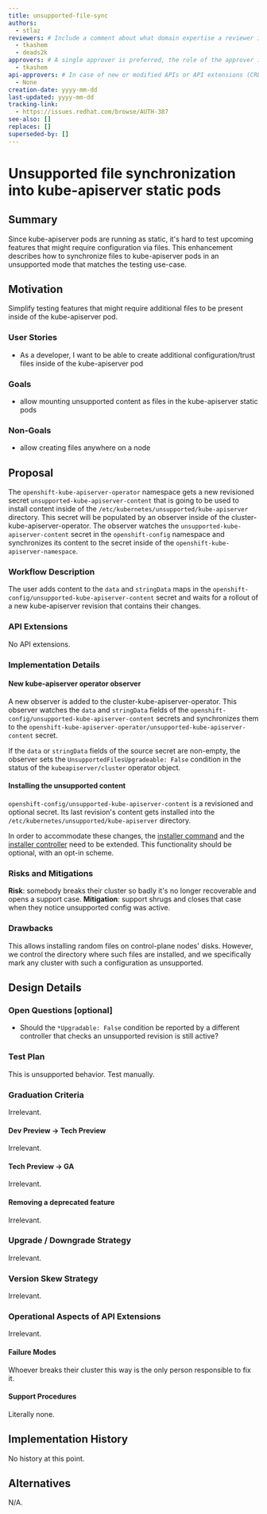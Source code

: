```yaml
---
title: unsupported-file-sync
authors:
  - stlaz
reviewers: # Include a comment about what domain expertise a reviewer is expected to bring and what area of the enhancement you expect them to focus on. For example: - "@networkguru, for networking aspects, please look at IP bootstrapping aspect"
  - tkashem
  - deads2k
approvers: # A single approver is preferred, the role of the approver is to raise important questions, help ensure the enhancement receives reviews from all applicable areas/SMEs, and determine when consensus is achieved such that the EP can move forward to implementation.  Having multiple approvers makes it difficult to determine who is responsible for the actual approval.
  - tkashem
api-approvers: # In case of new or modified APIs or API extensions (CRDs, aggregated apiservers, webhooks, finalizers). If there is no API change, use "None"
  - None
creation-date: yyyy-mm-dd
last-updated: yyyy-mm-dd
tracking-link: 
  - https://issues.redhat.com/browse/AUTH-387
see-also: []
replaces: []
superseded-by: []
---
```


# Unsupported file synchronization into kube-apiserver static pods

## Summary

Since kube-apiserver pods are running as static, it's hard to test upcoming features
that might require configuration via files. This enhancement describes how to synchronize
files to kube-apiserver pods in an unsupported mode that matches the testing use-case.

## Motivation

Simplify testing features that might require additional files to be present inside of the
kube-apiserver pod.

### User Stories

* As a developer, I want to be able to create additional configuration/trust files inside of the kube-apiserver pod

### Goals

- allow mounting unsupported content as files in the kube-apiserver static pods

### Non-Goals

- allow creating files anywhere on a node

## Proposal

The `openshift-kube-apiserver-operator` namespace gets a new revisioned
secret `unsupported-kube-apiserver-content` that is going to be used to
install content inside of the `/etc/kubernetes/unsupported/kube-apiserver` directory.
This secret will be populated by an observer inside of the cluster-kube-apiserver-operator.
The observer watches the `unsupported-kube-apiserver-content` secret in
the `openshift-config` namespace and synchronizes its content to the
secret inside of the `openshift-kube-apiserver-namespace`.

### Workflow Description

The user adds content to the `data` and `stringData` maps in the
`openshift-config/unsupported-kube-apiserver-content` secret and
waits for a rollout of a new kube-apiserver revision that contains their changes.

### API Extensions

No API extensions.

### Implementation Details

#### New kube-apiserver operator observer

A new observer is added to the cluster-kube-apiserver-operator. This observer
watches the `data` and `stringData` fields of the `openshift-config/unsupported-kube-apiserver-content`
secrets and synchronizes them to the `openshift-kube-apiserver-operator/unsupported-kube-apiserver-content`
secret.

If the `data` or `stringData` fields of the source secret are non-empty, the observer
sets the `UnsupportedFilesUpgradeable: False` condition in the status of the
`kubeapiserver/cluster` operator object.

#### Installing the unsupported content

`openshift-config/unsupported-kube-apiserver-content` is a revisioned and optional
secret. Its last revision's content gets installed into the `/etc/kubernetes/unsupported/kube-apiserver`
directory.

In order to accommodate these changes, the [installer command](https://github.com/openshift/cluster-kube-apiserver-operator/blob/ab3736b9773f1b9850fb046226a1ca8b4342cb1c/vendor/github.com/openshift/library-go/pkg/operator/staticpod/installerpod/cmd.go#L85-L86)
and the [installer controller](https://github.com/openshift/cluster-kube-apiserver-operator/blob/ab3736b9773f1b9850fb046226a1ca8b4342cb1c/vendor/github.com/openshift/library-go/pkg/operator/staticpod/controller/installer/installer_controller.go#L156)
need to be extended. This functionality should be optional, with an opt-in scheme.

### Risks and Mitigations

**Risk**: somebody breaks their cluster so badly it's no longer recoverable and opens a support case.
**Mitigation**: support shrugs and closes that case when they notice unsupported config was active.

### Drawbacks

This allows installing random files on control-plane nodes' disks. However, we
control the directory where such files are installed, and we specifically mark
any cluster with such a configuration as unsupported.

## Design Details

### Open Questions [optional]

- Should the `*Upgradable: False` condition be reported by a different controller
  that checks an unsupported revision is still active?

### Test Plan

This is unsupported behavior. Test manually.

### Graduation Criteria

Irrelevant.

#### Dev Preview -> Tech Preview

Irrelevant.

#### Tech Preview -> GA

Irrelevant.

#### Removing a deprecated feature

Irrelevant.

### Upgrade / Downgrade Strategy

Irrelevant.

### Version Skew Strategy

Irrelevant.

### Operational Aspects of API Extensions

Irrelevant.

#### Failure Modes

Whoever breaks their cluster this way is the only person responsible to fix it.

#### Support Procedures

Literally none.

## Implementation History

No history at this point.

## Alternatives

N/A.

